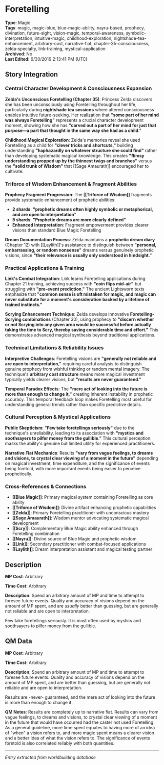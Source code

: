 # Foretelling

**Type**: Magic  
**Tags**: magic, magic-blue, blue-magic-ability, nayru-based, prophecy, divination, future-sight, vision-magic, temporal-awareness, symbolic-interpretation, intuitive-magic, childhood-exploration, nightshade-tea-enhancement, arbitrary-cost, narrative-fiat, chapter-35-consciousness, zelda-specialty, link-training, mystical-application  
**Archived**: No  
**Last Edited**: 6/30/2019 2:13:41 PM (UTC)

## Story Integration

### Central Character Development & Consciousness Expansion
**Zelda's Unconscious Foretelling (Chapter 35)**: Princess Zelda discovers she has been unconsciously using Foretelling throughout her life, particularly during **nightshade tea sessions** where altered consciousness enables intuitive future-seeking. Her realization that **"some part of her mind was always Foretelling"** represents a crucial character development moment, showing how she has **"carved out a part of her mind for just that purpose—a part that thought in the same way she had as a child."**

**Childhood Magical Exploration**: Zelda's memories reveal she used Foretelling as a child for **"clever tricks and shortcuts,"** building understanding **"haphazardly on whatever structure she could find"** rather than developing systematic magical knowledge. This creates **"flimsy understanding propped up by the thinnest twigs and branches"** versus the **"solid trunk of Wisdom"** that [[Sage Amaurath]] encouraged her to cultivate.

### Triforce of Wisdom Enhancement & Fragment Abilities
**Prophecy Fragment Progression**: The **[[Triforce of Wisdom]]** fragments provide systematic enhancement of prophetic abilities:
- **2 shards**: **"prophetic dreams often highly symbolic or metaphorical, and are open to interpretation"**
- **5 shards**: **"Prophetic dreams are more clearly defined"**
- **Enhanced Interpretation**: Fragment empowerment provides clearer visions than standard Blue Magic Foretelling

**Dream Documentation Process**: Zelda maintains a **prophetic dream diary** (Chapter 12) with [[Laylith]]'s assistance to distinguish between **"personal, embarrassing, or random nonsense"** dreams versus genuinely prophetic visions, since **"their relevance is usually only understood in hindsight."**

### Practical Applications & Training
**Link's Combat Integration**: Link learns Foretelling applications during Chapter 21 training, achieving success with **"coin flips mid-air"** but struggling with **"pre-event prediction."** The ancient Lightsworn texts emphasize that **"common sense is oft mistaken for magic, and magic can never substitute for a moment's consideration backed by a lifetime of trained instincts."**

**Scrying Enhancement Technique**: Zelda develops innovative **Foretelling-Scrying combinations** (Chapter 30), using prophecy to **"discern whether or not Scrying into any given area would be successful before actually taking the time to Scry, thereby saving considerable time and effort."** This demonstrates advanced magical synthesis beyond traditional applications.

### Technical Limitations & Reliability Issues
**Interpretive Challenges**: Foretelling visions are **"generally not reliable and are open to interpretation,"** requiring careful analysis to distinguish genuine prophecy from wishful thinking or random mental imagery. The technique's **arbitrary cost structure** means more magical investment typically yields clearer visions, but **"results are never guaranteed."**

**Temporal Paradox Effects**: The **"mere act of looking into the future is more than enough to change it,"** creating inherent instability in prophetic accuracy. This temporal feedback loop makes Foretelling most useful for understanding general trends rather than specific predictive details.

### Cultural Perception & Mystical Applications
**Public Skepticism**: **"Few take foretellings seriously"** due to the technique's unreliability, leading to its association with **"mystics and soothsayers to pilfer money from the gullible."** This cultural perception masks the ability's genuine but limited utility for experienced practitioners.

**Narrative Fiat Mechanics**: Results **"vary from vague feelings, to dreams and visions, to crystal clear viewing of a moment in the future"** depending on magical investment, time expenditure, and the significance of events being foretold, with more important events being easier to perceive prophetically.

### Cross-References & Connections
- **[[Blue Magic]]**: Primary magical system containing Foretelling as core ability
- **[[Triforce of Wisdom]]**: Divine artifact enhancing prophetic capabilities
- **[[Zelda]]**: Primary Foretelling practitioner with unconscious mastery
- **[[Sage Amaurath]]**: Wisdom mentor advocating systematic magical development
- **[[Scry]]**: Complementary Blue Magic ability enhanced through Foretelling combination
- **[[Nayru]]**: Divine source of Blue Magic and prophetic wisdom
- **[[Link]]**: Secondary practitioner with combat-focused applications
- **[[Laylith]]**: Dream interpretation assistant and magical testing partner

## Description
**MP Cost**:
Arbitrary

**Time Cost**:
Arbitrary

**Description**:
Spend an arbitrary amount of MP and time to attempt to foresee future events. Quality and accuracy of visions depend on the amount of MP spent, and are *usually* better than guessing, but are generally not reliable and are open to interpretation.

Few take foretellings seriously. It is most often used by mystics and soothsayers to pilfer money from the gullible.

## QM Data
**MP Cost**:
Arbitrary

**Time Cost**:
Arbitrary

**Description**:
Spend an arbitrary amount of MP and time to attempt to foresee future events. Quality and accuracy of visions depend on the amount of MP spent, and are better than guessing, but are generally not reliable and are open to interpretation.

Results are -never- guaranteed, and the mere act of looking into the future is more than enough to change it.

**QM Notes**:
Results are completely up to narrative fiat. Results can vary from vague feelings, to dreams and visions, to crystal clear viewing of a moment in the future that would have occurred had the caster not used Foretelling. As a general guideline, more time spent equates to having more of an idea of "when" a vision refers to, and more magic spent means a clearer vision and a better idea of what the vision refers to. The significance of events foretold is also correlated reliably with both quantities.

---
*Entry extracted from worldbuilding database*
